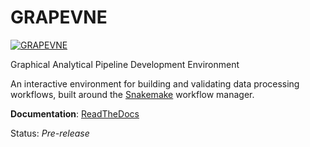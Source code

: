 # GRAPEVNE

[![GRAPEVNE](https://github.com/kraemer-lab/GRAPEVNE/actions/workflows/GRAPEVNE.yml/badge.svg)](https://github.com/kraemer-lab/GRAPEVNE/actions/workflows/GRAPEVNE.yml)

Graphical Analytical Pipeline Development Environment

An interactive environment for building and validating data processing workflows,
built around the [Snakemake](https://snakemake.github.io/) workflow manager.

**Documentation**: [ReadTheDocs](https://GRAPEVNE.readthedocs.io)

Status: _Pre-release_
